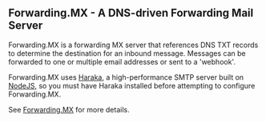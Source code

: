 Forwarding.MX - A DNS-driven Forwarding Mail Server
-------------------------------------------

Forwarding.MX is a forwarding MX server that references DNS TXT
records to determine the destination for an inbound
message. Messages can be forwarded to one or multiple
email addresses or sent to a 'webhook'.

Forwarding.MX uses [Haraka](http://haraka.github.com/),
a high-performance SMTP server built on [NodeJS](http://nodejs.org/),
so you must have Haraka installed before attempting to configure Forwarding.MX.

See [Forwarding.MX](http://Forwarding.MX/) for more details.

